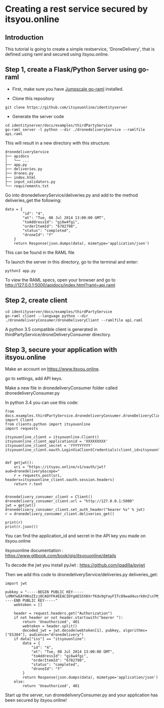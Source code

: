 # Creating a rest service secured by itsyou.online

## Introduction

This tutorial is going to create a simple restservice, 'DroneDelivery', that is defined using raml and secured using itsyou.online.


## Step 1, create a Flask/Python Server using go-raml


- First, make sure you have [Jumpscale go-raml](https://github.com/Jumpscale/go-raml) installed.

- Clone this repository
```
git clone https://github.com/itsyouonline/identityserver
```

- Generate the server code
```
cd identityserver/docs/examples/thirdPartyService
go-raml server -l python --dir ./dronedeliveryService --ramlfile api.raml
```

This will result in a new directory with this structure:

```
dronedeliveryService
├── apidocs
│   └── ...
├── app.py
├── deliveries.py
├── drones.py
├── index.html
├── input_validators.py
└── requirements.txt
```
Go into dronedeliveryService/deliveries.py and add to the method deliveries_get the following:

```
data = {
        "id": "4",
        "at": "Tue, 08 Jul 2014 13:00:00 GMT",
        "toAddressId": "gi6w4fgi",
        "orderItemId": "6782798",
        "status": "completed",
        "droneId": "f"
    }
    return Response(json.dumps(data), mimetype='application/json')
```
This can be found in the RAML file

To launch the server in this directory, go to the terminal and enter:

`python3 app.py`

To view the RAML specs, open your browser and go to http://127.0.0.1:5000/apidocs/index.html?raml=api.raml


## Step 2, create client

```
cd identityserver/docs/examples/thirdPartyService
go-raml client --language python --dir ./dronedeliveryConsumer/droneDeliveryClient --ramlfile api.raml
```

A python 3.5 compatible client is generated in thirdPartyService/droneDeliveryConsumer directory.


## Step 3, secure your application with itsyou.online

Make an account on https://www.itsyou.online.

go to settings, add API keys.

Make a new file in dronedeliveryConsumer folder called dronedeliveryConsumer.py

In python 3.4 you can use this code:
```
from docs.examples.thirdPartyService.dronedeliveryConsumer.droneDeliveryClient.client import Client
from clients.python import itsyouonline
import requests

itsyouonline_client = itsyouonline.Client()
itsyouonline_client_applicationid = 'XXXXXXXXX'
itsyouonline_client_secret = 'YYYYYYYYY'
itsyouonline_client.oauth.LoginViaClientCredentials(client_id=itsyouonline_client_applicationid,client_secret=itsyouonline_client_secret)


def getjwt():
    uri = "https://itsyou.online/v1/oauth/jwt?aud=dronedelivery&scope="
    r = requests.post(uri, headers=itsyouonline_client.oauth.session.headers)
    return r.text


dronedelivery_consumer_client = Client()
dronedelivery_consumer_client.url = "http://127.0.0.1:5000"
jwt = getjwt()
dronedelivery_consumer_client.set_auth_header("bearer %s" % jwt)
r = dronedelivery_consumer_client.deliveries_get()

print(r)
print(r.json())
```

You can find the application_id and secret in the API key you made on itsyou.online

itsyouonline documentation : https://www.gitbook.com/book/gig/itsyouonline/details


To decode the jwt you install pyJwt : https://github.com/jpadilla/pyjwt

Then we add this code to dronedeliveryService/deliveries.py deliveries_get:

`import jwt`

```
pubkey = "-----BEGIN PUBLIC KEY-----\nMHYwEAYHKoZIzj0CAQYFK4EEACIDYgAES5X8XrfKdx9gYayFITc89wad4usrk0n2\n7MjiGYvqalizeSWTHEpnd7oea9IQ8T5oJjMVH5cc0H5tFSKilFFeh//wngxIyny6\n6+Vq5t5B0V0Ehy01+2ceEon2Y0XDkIKv\n-----END PUBLIC KEY-----"
    webtoken = []

    header = request.headers.get("Authorization")
    if not header or not header.startswith("bearer "):
        return 'Unauthorized', 401
        webtoken = header.split()
        decoded_jwt = jwt.decode(webtoken[1], pubkey, algorithms=["ES384"], audience="dronedelivery")
    if data["iss"] == "itsyouonline":
        data = {
            "id": "4",
            "at": "Tue, 08 Jul 2014 13:00:00 GMT",
            "toAddressId": "gi6w4fgi",
            "orderItemId": "6782798",
            "status": "completed",
            "droneId": "f"
        }
        return Response(json.dumps(data), mimetype='application/json')
    else:
        return 'Unauthorized', 401
```

Start up the server, run dronedeliveryConsumer.py and your application has been secured by itsyou.online!
